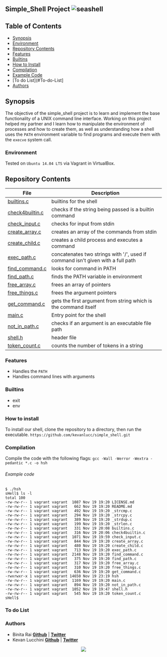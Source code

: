 ## Simple_Shell Project ![seashell](http://clipartix.com/wp-content/uploads/2016/06/Seashell-sea-shell-clip-art-image.jpg)

## Table of Contents
* [Synopsis](#synopsis)
* [Environment](#Environment)
* [Repository Contents](#Repository-Contents)
* [Features](#Features)
* [Builtins](#Builtins)
* [How to Install](#How-to-install)
* [Compilation](#Compilation)
* [Example Code](#Example-Code)
* [To do List](#To-do-List]
* [Authors](#Authors)

## Synopsis
The objective of the simple_shell project is to learn and implement the base functionality of a UNIX command line interface. Working on this project helped my partner and I learn how to manipulate the environment of processes and how to create them, as well as understanding how a shell uses the `PATH` environment variable to find programs and execute them with the `execve` system call.

### Environment
Tested on `Ubuntu 14.04 LTS` via Vagrant in VirtualBox.

## Repository Contents

| File | Description	|
| ----- | ----- |
| [builtins.c](builtins.c)	| builtins for the shell |
| [check4builtin.c](check4builtin.c) | checks if the string being passed is a builtin command |
| [check_input.c](check_input.c) | checks for input from stdin |
| [create_array.c](create_array.c) | creates an array of the commands from stdin |
| [create_child.c](create_child.c) | creates a child process and executes a command |
| [exec_path.c](exec_path.c) | concatenates two strings with '/', used if command isn't given with a full path |
| [find_command.c](find_command.c) | looks for command in PATH |
| [find_path.c](find_path.c) | finds the PATH variable in environment |
| [free_array.c](free_array.c) | frees an array of pointers |
| [free_things.c](free_things.c) | frees the argument pointers |
| [get_command.c](get_command.c) | gets the first argument from string which is the command itself |
| [main.c](main.c) | Entry point for the shell |
| [not_in_path.c](not_in_path.c) | checks if an argument is an executable file path |
| [shell.h](shell.h) | header file |
| [token_count.c](token_count.c) | counts the number of tokens in a string |

### Features
* Handles the `PATH`
* Handles command lines with arguments

### Builtins
* exit
* env

### How to install
To install our shell, clone the repository to a directory, then run the executable.
`https://github.com/kevanlucc/simple_shell.git`

### Compilation
Compile the code with the following flags: 
`gcc -Wall -Werror -Wextra -pedantic *.c -o hsh`

###### Example code
```
$ ./hsh
sHell$ ls -l
total 100
-rw-rw-r-- 1 vagrant vagrant  1087 Nov 19 19:20 LICENSE.md
-rw-rw-r-- 1 vagrant vagrant   662 Nov 19 19:20 README.md
-rw-rw-r-- 1 vagrant vagrant   492 Nov 19 19:20 _strcmp.c
-rw-rw-r-- 1 vagrant vagrant   294 Nov 19 19:20 _strcpy.c
-rw-rw-r-- 1 vagrant vagrant   389 Nov 19 19:20 _strdup.c
-rw-rw-r-- 1 vagrant vagrant   199 Nov 19 19:20 _strlen.c
-rw-rw-r-- 1 vagrant vagrant   331 Nov 19 20:08 builtins.c
-rw-rw-r-- 1 vagrant vagrant   316 Nov 19 20:06 check4builtin.c
-rw-rw-r-- 1 vagrant vagrant  1071 Nov 19 19:59 check_input.c
-rw-rw-r-- 1 vagrant vagrant   844 Nov 19 19:20 create_array.c
-rw-rw-r-- 1 vagrant vagrant   480 Nov 19 19:20 create_child.c
-rw-rw-r-- 1 vagrant vagrant   713 Nov 19 19:20 exec_path.c
-rw-rw-r-- 1 vagrant vagrant  2148 Nov 19 19:20 find_command.c
-rw-rw-r-- 1 vagrant vagrant   375 Nov 19 19:20 find_path.c
-rw-rw-r-- 1 vagrant vagrant   317 Nov 19 19:20 free_array.c
-rw-rw-r-- 1 vagrant vagrant   310 Nov 19 19:20 free_things.c
-rw-rw-r-- 1 vagrant vagrant   636 Nov 19 19:20 get_command.c
-rwxrwxr-x 1 vagrant vagrant 14650 Nov 19 23:19 hsh
-rw-rw-r-- 1 vagrant vagrant  1169 Nov 19 19:20 main.c
-rw-rw-r-- 1 vagrant vagrant   894 Nov 19 19:20 not_in_path.c
-rw-rw-r-- 1 vagrant vagrant  1052 Nov 19 19:47 shell.h
-rw-rw-r-- 1 vagrant vagrant   545 Nov 19 19:20 token_count.c
sHell$
```
### To do List

### Authors

* Binita Rai [**Github**](https://github.com/rayraib) | [**Twitter**](https://twitter.com/rayrai_b)
* Kevan Lucchini [**Github**](https://github.com/kevanlucc) | [**Twitter**](https://twitter.com/kevan_lucchini)

<p align="center">
<a href="https://www.holbertonschool.com"><img src="https://intranet.hbtn.io/assets/holberton-logo-simplified-d4e8a1e8bf5ad93c8c3ce32895b4b53749b477b7ba7342d7f064e6883bcd3be2.png"></a>
</p>
